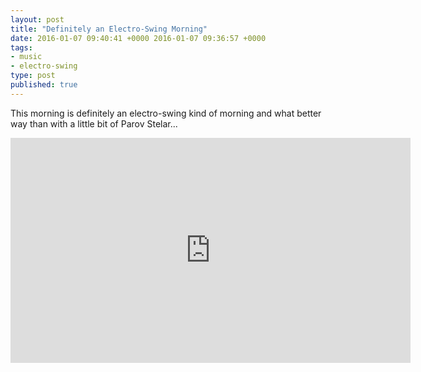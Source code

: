 ```yaml
---
layout: post
title: "Definitely an Electro-Swing Morning"
date: 2016-01-07 09:40:41 +0000 2016-01-07 09:36:57 +0000
tags:
- music
- electro-swing
type: post
published: true
---
```


This morning is definitely an electro-swing kind of morning and what better way than with a little bit of Parov Stelar...

<iframe width="640" height="360" src="https://www.youtube-nocookie.com/embed/_C7UgR_sIW0?rel=0" frameborder="0" allowfullscreen></iframe>
